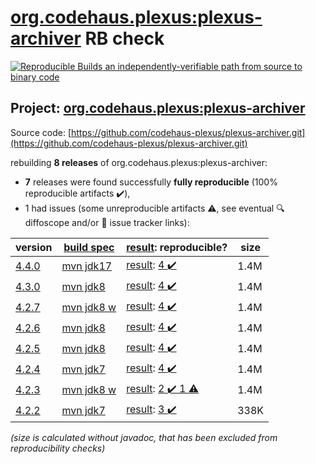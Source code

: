 [org.codehaus.plexus:plexus-archiver](https://search.maven.org/artifact/org.codehaus.plexus/plexus-archiver/) RB check
=======

[![Reproducible Builds](https://reproducible-builds.org/images/logos/rb.svg) an independently-verifiable path from source to binary code](https://reproducible-builds.org/)

## Project: [org.codehaus.plexus:plexus-archiver](https://search.maven.org/artifact/org.codehaus.plexus/plexus-archiver/)

Source code: [https://github.com/codehaus-plexus/plexus-archiver.git](https://github.com/codehaus-plexus/plexus-archiver.git)

rebuilding **8 releases** of org.codehaus.plexus:plexus-archiver:
- **7** releases were found successfully **fully reproducible** (100% reproducible artifacts :heavy_check_mark:),
- 1 had issues (some unreproducible artifacts :warning:, see eventual :mag: diffoscope and/or :memo: issue tracker links):

| version | [build spec](/BUILDSPEC.md) | [result](https://reproducible-builds.org/docs/jvm/): reproducible? | size |
| -- | --------- | ------ | -- |
| [4.4.0](https://search.maven.org/artifact/org.codehaus.plexus/plexus-archiver/4.4.0/pom) | [mvn jdk17](plexus-archiver-4.4.0.buildspec) | [result](plexus-archiver-4.4.0.buildinfo): [4 :heavy_check_mark: ](plexus-archiver-4.4.0.buildcompare) | 1.4M |
| [4.3.0](https://search.maven.org/artifact/org.codehaus.plexus/plexus-archiver/4.3.0/pom) | [mvn jdk8](plexus-archiver-4.3.0.buildspec) | [result](plexus-archiver-4.3.0.buildinfo): [4 :heavy_check_mark: ](plexus-archiver-4.3.0.buildcompare) | 1.4M |
| [4.2.7](https://search.maven.org/artifact/org.codehaus.plexus/plexus-archiver/4.2.7/pom) | [mvn jdk8 w](plexus-archiver-4.2.7.buildspec) | [result](plexus-archiver-4.2.7.buildinfo): [4 :heavy_check_mark: ](plexus-archiver-4.2.7.buildcompare) | 1.4M |
| [4.2.6](https://search.maven.org/artifact/org.codehaus.plexus/plexus-archiver/4.2.6/pom) | [mvn jdk8](plexus-archiver-4.2.6.buildspec) | [result](plexus-archiver-4.2.6.buildinfo): [4 :heavy_check_mark: ](plexus-archiver-4.2.6.buildcompare) | 1.4M |
| [4.2.5](https://search.maven.org/artifact/org.codehaus.plexus/plexus-archiver/4.2.5/pom) | [mvn jdk8](plexus-archiver-4.2.5.buildspec) | [result](plexus-archiver-4.2.5.buildinfo): [4 :heavy_check_mark: ](plexus-archiver-4.2.5.buildcompare) | 1.4M |
| [4.2.4](https://search.maven.org/artifact/org.codehaus.plexus/plexus-archiver/4.2.4/pom) | [mvn jdk7](plexus-archiver-4.2.4.buildspec) | [result](plexus-archiver-4.2.4.buildinfo): [4 :heavy_check_mark: ](plexus-archiver-4.2.4.buildcompare) | 1.4M |
| [4.2.3](https://search.maven.org/artifact/org.codehaus.plexus/plexus-archiver/4.2.3/pom) | [mvn jdk8 w](plexus-archiver-4.2.3.buildspec) | [result](plexus-archiver-4.2.3.buildinfo): [2 :heavy_check_mark:  1 :warning:](plexus-archiver-4.2.3.buildcompare) | 1.4M |
| [4.2.2](https://search.maven.org/artifact/org.codehaus.plexus/plexus-archiver/4.2.2/pom) | [mvn jdk7](plexus-archiver-4.2.2.buildspec) | [result](plexus-archiver-4.2.2.buildinfo): [3 :heavy_check_mark: ](plexus-archiver-4.2.2.buildcompare) | 338K |

<i>(size is calculated without javadoc, that has been excluded from reproducibility checks)</i>
